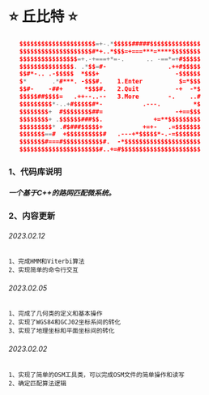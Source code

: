 # **⭐️ 丘比特 ⭐**
 ```cpp 
    $$$$$$$$$$$$$$$$$$$$$=+-.*$$$$$#####$$$$$$$$$$$$$$
    $$$$$$$$$$$$$$$$$$$$#*+..*$$$=+===***=****$$$$$$$$
    $$$$$$$$$$$$$$$$=+.-+===+*=-.      .. -==*=+#$$$$$
    $$$$$$$$$$$$$$$. .*$$=#-                 .++#$$$$$
    $$#*-.. .-$$$$$  *$$$+                     -$$$$$$
    $*       .*#***. -$$$#.    1.Enter          $=*$$$
    $$#-    -##+      *$$$#.   2.Quit          -+  -*$
    $$$$$##$$$$=   .++--..--   3.More        -.    ..#
    $$$$$$$$$*-..+#$$$$$#*-           .---.         *$
    $$$$$$$$+  #$$$$$$$$##=                    -+==$$$
    $$$$$$$$+ .$$$$$$###$$.              +=**$$$$$$$$$
    $$$$$$$$$* .#$###$$$$$+           +=+-   .=$$$$$$$
    $$$$$$$==#  +$$$$$$$$$$#   .---+*$$$$$*-.-=$$$$$$$
    $$$$$$$#===#$$$$$$$$$$$#.  -*$$$$$$$$$$$$$$$$$$$$$
    $$$$$$$$$$$$$$$$$$$$$$#..+=#$$$$$$$$$$$$$$$$$$$$$$
 ```

### 1、代码库说明

##### 一个基于C++的路网匹配微系统。

### 2、内容更新

###### 2023.02.12
    1、完成HMM和Viterbi算法
    2、实现简单的命令行交互
###### 2023.02.05
    1、完成了几何类的定义和基本操作
    2、实现了WGS84和GCJ02坐标系间的转化
    3、实现了地理坐标和平面坐标间的转化
###### 2023.02.02
    1、实现了简单的OSM工具类，可以完成OSM文件的简单操作和读写
    2、确定匹配算法逻辑